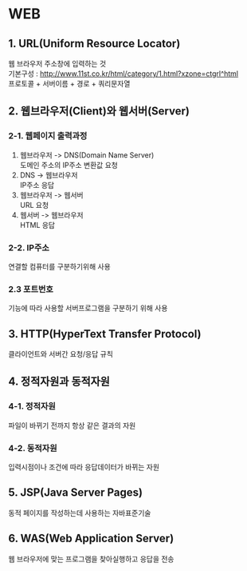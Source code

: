 # WEB  
## 1. URL(Uniform Resource Locator)  
웹 브라우저 주소창에 입력하는 것  
기본구성 : http://www.11st.co.kr/html/category/1.html?xzone=ctgrl^html  
프로토콜 + 서버이름 + 경로 + 쿼리문자열  

## 2. 웹브라우저(Client)와 웹서버(Server)  
### 2-1. 웹페이지 출력과정  
1) 웹브라우저 -> DNS(Domain Name Server)  
  도메인 주소의 IP주소 변환값 요청  
2) DNS -> 웹브라우저  
  IP주소 응답  
3) 웹브라우저 -> 웹서버  
  URL 요청  
4) 웹서버 -> 웹브라우저  
  HTML 응답  

### 2-2. IP주소  
연결할 컴퓨터를 구분하기위해 사용  
### 2.3 포트번호  
기능에 따라 사용할 서버프로그램을 구분하기 위해 사용  

## 3. HTTP(HyperText Transfer Protocol)  
클라이언트와 서버간 요청/응답 규칙  

## 4. 정적자원과 동적자원  
### 4-1. 정적자원  
파일이 바뀌기 전까지 항상 같은 결과의 자원  
### 4-2. 동적자원  
입력시점이나 조건에 따라 응답데이터가 바뀌는 자원  

## 5. JSP(Java Server Pages)  
동적 페이지를 작성하는데 사용하는 자바표준기술  
## 6. WAS(Web Application Server)
웹 브라우저에 맞는 프로그램을 찾아실행하고 응답을 전송 
